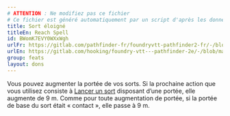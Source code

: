 ```yaml
---
# ATTENTION : Ne modifiez pas ce fichier
# Ce fichier est généré automatiquement par un script d'après les données du module Foundry VTT officiel et de sa traduction
title: Sort éloigné
titleEn: Reach Spell
id: BWomK7EVY0WXxWgh
urlFr: https://gitlab.com/pathfinder-fr/foundryvtt-pathfinder2-fr/-/blob/master/data/feats/BWomK7EVY0WXxWgh.htm
urlEn: https://gitlab.com/hooking/foundry-vtt---pathfinder-2e/-/blob/master/packs/data/feats.db/reach-spell.json
group: feats
layout: dons
---
```

Vous pouvez augmenter la portée de vos sorts. Si la prochaine action que vous utilisez consiste à [Lancer un sort](../actions/lancer-un-sort.md) disposant d’une portée, elle augmente de 9 m. Comme pour toute augmentation de portée, si la portée de base du sort était « contact », elle passe à 9 m.


